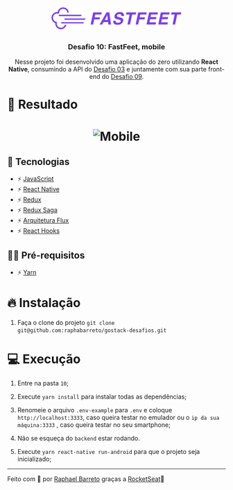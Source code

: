 <h1 align="center">
  <img alt="Fastfeet" title="Fastfeet" src="../.github/logo.png" width="300px" />
</h1>


<h3 align="center">Desafio 10: FastFeet, mobile</h3>

<p align="center">Nesse projeto foi desenvolvido uma aplicação do zero utilizando <strong>React Native</strong>, consumindo a API do <a href="https://github.com/raphabarreto/gostack-desafios/tree/master/03">Desafio 03</a> e juntamente com sua parte front-end do <a href="https://github.com/raphabarreto/gostack-desafios/tree/master/09">Desafio 09</a>.</p>


# 📱 Resultado
<h1 align="center">
    <img alt="Mobile" title="#delicinha" src="../.github/mobile.gif" width="250px"/>
</h1>

## 🚀 Tecnologias

- ⚡ [JavaScript](https://skylab.rocketseat.com.br/journey/starter)
- ⚡ [React Native](https://pt-br.reactjs.org/)
- ⚡ [Redux](https://redux.js.org/)
- ⚡ [Redux Saga](https://redux-saga.js.org/)
- ⚡ [Arquitetura Flux](https://facebook.github.io/flux/)
- ⚡ [React Hooks](https://pt-br.reactjs.org/docs/hooks-intro.html)

## ✋🏻 Pré-requisitos

- ⚡ [Yarn](https://yarnpkg.com/pt-BR/docs/install)

# 🔥 Instalação
1. Faça o clone do projeto `git clone git@github.com:raphabarreto/gostack-desafios.git`

# 💻 Execução
1. Entre na pasta `10`;

2. Execute `yarn install` para instalar todas as dependências;
3. Renomeie o arquivo `.env-example` para `.env` e coloque `http://localhost:3333`, caso queira testar no emulador ou o `ip da sua máquina:3333` , caso queira testar no seu smartphone;
4. Não se esqueça do `backend` estar rodando.
5. Execute `yarn react-native run-android` para que o projeto seja inicializado;
---

Feito com 💖 por [Raphael Barreto](https://www.linkedin.com/in/raphael-barreto-15631747/)
graças a [RocketSeat](https://rocketseat.com.br/)🚀
